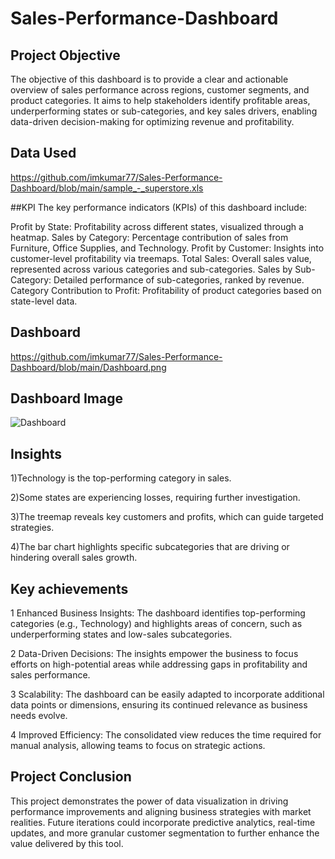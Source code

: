 # Sales-Performance-Dashboard
## Project Objective
The objective of this dashboard is to provide a clear and actionable overview of sales performance across regions, customer segments, and product categories. It aims to help stakeholders identify profitable areas, underperforming states or sub-categories, and key sales drivers, enabling data-driven decision-making for optimizing revenue and profitability.
## Data Used
https://github.com/imkumar77/Sales-Performance-Dashboard/blob/main/sample_-_superstore.xls

##KPI
The key performance indicators (KPIs) of this dashboard include:

Profit by State: Profitability across different states, visualized through a heatmap.
Sales by Category: Percentage contribution of sales from Furniture, Office Supplies, and Technology.
Profit by Customer: Insights into customer-level profitability via treemaps.
Total Sales: Overall sales value, represented across various categories and sub-categories.
Sales by Sub-Category: Detailed performance of sub-categories, ranked by revenue.
Category Contribution to Profit: Profitability of product categories based on state-level data.

## Dashboard
https://github.com/imkumar77/Sales-Performance-Dashboard/blob/main/Dashboard.png

## Dashboard Image
![Dashboard](https://github.com/user-attachments/assets/ee3b080f-b850-4f36-9f22-075a5e19b567)

## Insights
1)Technology is the top-performing category in sales.

2)Some states are experiencing losses, requiring further investigation.

3)The treemap reveals key customers and profits, which can guide targeted strategies.

4)The bar chart highlights specific subcategories that are driving or hindering overall sales growth.

## Key achievements
1 Enhanced Business Insights: The dashboard identifies top-performing categories (e.g., Technology) and highlights areas of concern, such as underperforming states and low-sales subcategories.

2 Data-Driven Decisions: The insights empower the business to focus efforts on high-potential areas while addressing gaps in profitability and sales performance.

3 Scalability: The dashboard can be easily adapted to incorporate additional data points or dimensions, ensuring its continued relevance as business needs evolve.

4 Improved Efficiency: The consolidated view reduces the time required for manual analysis, allowing teams to focus on strategic actions.

## Project Conclusion
This project demonstrates the power of data visualization in driving performance improvements and aligning business strategies with market realities. Future iterations could incorporate predictive analytics, real-time updates, and more granular customer segmentation to further enhance the value delivered by this tool.



